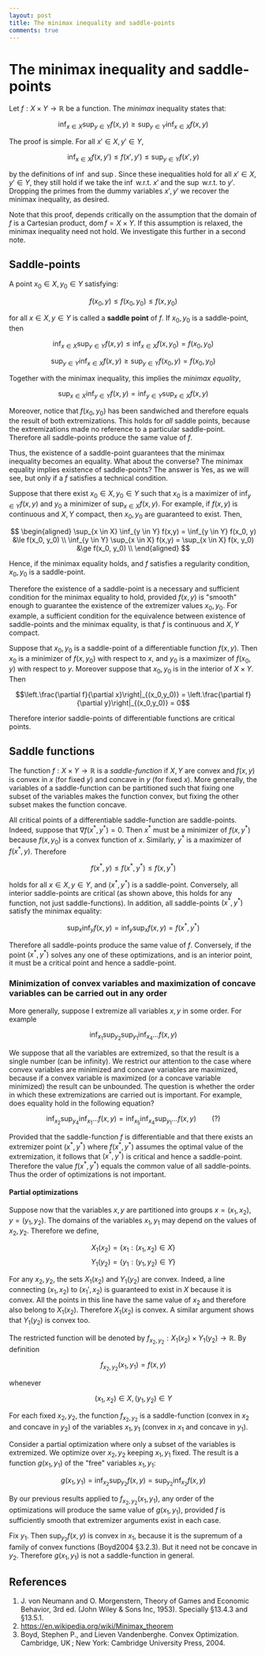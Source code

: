 ```yaml
---
layout: post
title: The minimax inequality and saddle-points
comments: true
---
```

# The minimax inequality and saddle-points

Let $f:X\times Y\rightarrow\mathbb R$ be a function. The *minimax* inequality states that:

$$\inf_{x\in X}\sup_{y\in Y}f(x,y)\ge\sup_{y\in Y}\inf_{x\in X}f(x,y)$$

The proof is simple. For all $x'\in X,y'\in Y$,

$$\inf_{x\in X}f(x,y')\le f(x',y')\le\sup_{y\in Y}f(x',y)$$

by the definitions of $\inf$ and $\sup$. Since these inequalities hold for all $x'\in X,y'\in Y$, they still hold if we take the $\inf$ w.r.t. $x'$ and the $\sup$ w.r.t. to $y'$. Dropping the primes from the dummy variables $x',y'$ we recover the minimax inequality, as desired.

Note that this proof, depends critically on the assumption that the domain of $f$ is a Cartesian product, $\mathrm{dom} \, f = X \times Y$. If this assumption is relaxed, the minimax inequality need not hold. We investigate this further in a second note.

## Saddle-points

A point $x_0\in X,y_0 \in Y$ satisfying:

$$f\left(x_{0},y\right)\le f\left(x_{0},y_{0}\right)\le f\left(x,y_{0}\right)$$

for all $x\in X,y\in Y$ is called a **saddle point** of $f$. If $x_0,y_0$ is a saddle-point, then

$$
\inf_{x\in X}\sup_{y\in Y}f\left(x,y\right)\le\inf_{x\in X}f\left(x,y_{0}\right)=f\left(x_{0},y_{0}\right)
$$

$$
\sup_{y\in Y}\inf_{x\in X}f\left(x,y\right)\ge\sup_{y\in Y}f\left(x_{0},y\right)=f\left(x_{0},y_{0}\right)
$$

Together with the minimax inequality, this implies the *minimax equality*,

$$\sup_{x\in X}\inf_{y \in Y} f(x,y) = \inf_{y\in Y}\sup_{x \in X} f(x,y)$$

Moreover, notice that $f(x_0,y_0)$ has been sandwiched and therefore equals the result of both extremizations. This holds for *all* saddle points, because the extremizations made no reference to a particular saddle-point. Therefore all saddle-points produce the same value of $f$.

Thus, the existence of a saddle-point guarantees that the minimax inequality becomes an equality. What about the converse? The minimax equality implies existence of saddle-points? The answer is Yes, as we will see, but only if a $f$ satisfies a technical condition.

Suppose that there exist $x_0\in X, y_0 \in Y$ such that $x_0$ is a maximizer of $\inf_{y \in Y} f(x,y)$ and $y_0$ a minimizer of $\sup_{x \in X} f(x,y)$. For example, if $f(x,y)$ is continuous and $X,Y$ compact, then $x_0,y_0$ are guaranteed to exist. Then,

$$ \begin{aligned}
  \sup_{x \in X} \inf_{y \in Y} f(x,y) = \inf_{y \in Y} f(x_0, y) &\le f(x_0, y_0) \\
  \inf_{y \in Y} \sup_{x \in X} f(x,y) = \sup_{x \in X} f(x, y_0) &\ge f(x_0, y_0) \\
\end{aligned} $$

Hence, if the minimax equality holds, and $f$ satisfies a regularity condition, $x_0,y_0$ is a saddle-point.

Therefore the existence of a saddle-point is a necessary and sufficient condition for the minimax equality to hold, provided $f(x,y)$ is "smooth" enough to guarantee the existence of the extremizer values $x_0,y_0$. For example, a sufficient condition for the equivalence between existence of saddle-points and the minimax equality, is that $f$ is continuous and $X,Y$ compact.

Suppose that $x_0,y_0$ is a saddle-point of a differentiable function $f(x,y)$. Then $x_0$ is a minimizer of $f(x,y_0)$ with respect to $x$, and $y_0$ is a maximizer of $f(x_0,y)$ with respect to $y$. Moreover suppose that $x_0,y_0$ is in the interior of $X\times Y$. Then

$$\left.\frac{\partial f}{\partial x}\right|_{(x_0,y_0)} = \left.\frac{\partial f}{\partial y}\right|_{(x_0,y_0)} = 0$$

Therefore interior saddle-points of differentiable functions are critical points.

## Saddle functions

The function $f:X\times Y \rightarrow \mathbb R$ is a *saddle-function* if $X,Y$ are convex and $f(x,y)$ is convex in $x$ (for fixed $y$) and concave in $y$ (for fixed $x$). More generally, the variables of a saddle-function can be partitioned such that fixing one subset of the variables makes the function convex, but fixing the other subset makes the function concave.

All critical points of a differentiable saddle-function are saddle-points. Indeed, suppose that $\nabla f (x^\ast, y^\ast) = 0$. Then $x^\ast$ must be a minimizer of $f(x,y^\ast)$ because $f(x,y_0)$ is a convex function of $x$. Similarly, $y^\ast$ is a maximizer of $f(x^\ast,y)$. Therefore

$$f(x^\ast,y) \le f(x^\ast,y^\ast) \le f(x,y^\ast)$$

holds for all $x\in X,y\in Y$, and $(x^\ast,y^\ast)$ is a saddle-point. Conversely, all interior saddle-points are critical (as shown above, this holds for any function, not just saddle-functions). In addition, all saddle-points $(x^\ast,y^\ast)$ satisfy the minimax equality:

$$\sup_x \inf_y f(x,y) = \inf_y \sup_x f(x,y) = f(x^\ast,y^\ast)$$

Therefore all saddle-points produce the same value of $f$. Conversely, if the point $(x^\ast,y^\ast)$ solves any one of these optimizations, and is an interior point, it must be a critical point and hence a saddle-point.

### Minimization of convex variables and maximization of concave variables can be carried out in any order

More generally, suppose I extremize all variables $x,y$ in some order. For example

$$\inf_{x_1} \sup_{y_2} \sup_{y_1} \inf_{x_4} \dots f(x,y)$$

We suppose that all the variables are extremized, so that the result is a single number (can be infinity). We restrict our attention to the case where convex variables are minimized and concave variables are maximized, because if a convex variable is maximized (or a concave variable minimized) the result can be unbounded. The question is whether the order in which these extremizations are carried out is important. For example, does equality hold in the following equation?

$$\inf_{x_2} \sup_{y_4} \inf_{x_1} \dots f(x,y) = \inf_{x_5} \inf_{x_4} \sup_{y_1} \dots f(x,y) \qquad (?)$$

Provided that the saddle-function $f$ is differentiable and that there exists an extremizer point $(x^\ast,y^\ast)$ where $f(x^\ast,y^\ast)$ assumes the optimal value of the extremization, it follows that $(x^\ast,y^\ast)$ is critical and hence a saddle-point. Therefore the value $f(x^\ast, y^\ast)$ equals the common value of all saddle-points. Thus the order of optimizations is not important.

#### Partial optimizations

Suppose now that the variables $x,y$ are partitioned into groups $x = (x_1,x_2), y = (y_1,y_2)$. The domains of the variables $x_1,y_1$ may depend on the values of $x_2,y_2$. Therefore we define,

$$X_1(x_2) = \{x_1 : (x_1,x_2) \in X\}$$
$$Y_1(y_2) = \{y_1 : (y_1,y_2) \in Y\}$$

For any $x_2,y_2$, the sets $X_1(x_2)$ and $Y_1(y_2)$ are convex. Indeed, a line connecting $(x_1,x_2)$ to $(x_1', x_2)$ is guaranteed to exist in $X$ because it is convex. All the points in this line have the same value of $x_2$ and therefore also belong to $X_1(x_2)$. Therefore $X_1(x_2)$ is convex. A similar argument shows that $Y_1(y_2)$ is convex too.

The restricted function will be denoted by $f_{x_2,y_2}: X_1(x_2)\times Y_1(y_2) \rightarrow \mathbb R$. By definition

$$f_{x_2,y_2}(x_1,y_1) = f(x,y)$$

whenever

$$(x_1, x_2) \in X, (y_1, y_2) \in Y$$

For each fixed $x_2,y_2$, the function $f_{x_2,y_2}$ is a saddle-function (convex in $x_2$ and concave in $y_2$) of the variables $x_1,y_1$ (convex in $x_1$ and concave in $y_1$).

Consider a partial optimization where only a subset of the variables is extremized. We optimize over $x_2,y_2$ keeping $x_1,y_1$ fixed. The result is a function $g(x_1,y_1)$ of the "free" variables $x_1,y_1$:

$$g(x_1,y_1) = \inf_{x_2} \sup_{y_2} f(x,y) = \sup_{y_2} \inf_{x_2} f(x,y)$$

By our previous results applied to $f_{x_2,y_2}(x_1,y_1)$, any order of the optimizations will produce the same value of $g(x_1,y_1)$, provided $f$ is sufficiently smooth that extremizer arguments exist in each case.

Fix $y_1$. Then $\sup_{y_2} f(x,y)$ is convex in $x_1$, because it is the supremum of a family of convex functions (Boyd2004 §3.2.3). But it need not be concave in $y_2$. Therefore $g(x_1,y_1)$ is not a saddle-function in general.

## References

1. J. von Neumann and O. Morgenstern, Theory of Games and Economic Behavior, 3rd ed. (John Wiley & Sons Inc, 1953). Specially §13.4.3 and §13.5.1.
2. https://en.wikipedia.org/wiki/Minimax_theorem
3. Boyd, Stephen P., and Lieven Vandenberghe. Convex Optimization. Cambridge, UK ; New York: Cambridge University Press, 2004.